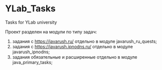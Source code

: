 # YLab_Tasks
Tasks for YLab university

Проект разделен на модули по типу задач:
1) задания с https://javarush.ru/ отдельно в модуле javarush_ru_quests;
2) задания с https://javarush.ipnodns.ru/ отдельно в модуле javarush_ipnodns;
3) задания обязательные и расширенные отдельно в модуле java_primary_tasks;
